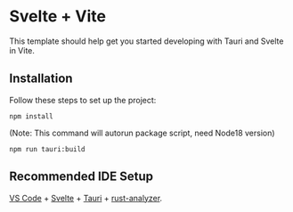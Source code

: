 # Svelte + Vite

This template should help get you started developing with Tauri and Svelte in Vite.

## Installation

Follow these steps to set up the project:

```
npm install
```

(Note: This command will autorun package script, need Node18 version)

```
npm run tauri:build
```


## Recommended IDE Setup

[VS Code](https://code.visualstudio.com/) + [Svelte](https://marketplace.visualstudio.com/items?itemName=svelte.svelte-vscode) + [Tauri](https://marketplace.visualstudio.com/items?itemName=tauri-apps.tauri-vscode) + [rust-analyzer](https://marketplace.visualstudio.com/items?itemName=rust-lang.rust-analyzer).

